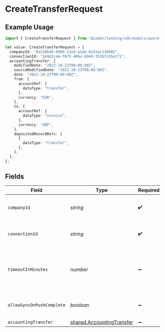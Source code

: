 # CreateTransferRequest

## Example Usage

```typescript
import { CreateTransferRequest } from "@codat/lending/sdk/models/operations";

let value: CreateTransferRequest = {
  companyId: "8a210b68-6988-11ed-a1eb-0242ac120002",
  connectionId: "2e9d2c44-f675-40ba-8049-353bfcb5e171",
  accountingTransfer: {
    modifiedDate: "2022-10-23T00:00:00Z",
    sourceModifiedDate: "2022-10-23T00:00:00Z",
    date: "2022-10-23T00:00:00Z",
    from: {
      accountRef: {
        dataType: "transfer",
      },
      currency: "EUR",
    },
    to: {
      accountRef: {
        dataType: "invoice",
      },
      currency: "GBP",
    },
    depositedRecordRefs: [
      {
        dataType: "transfer",
      },
    ],
  },
};
```

## Fields

| Field                                                                         | Type                                                                          | Required                                                                      | Description                                                                   | Example                                                                       |
| ----------------------------------------------------------------------------- | ----------------------------------------------------------------------------- | ----------------------------------------------------------------------------- | ----------------------------------------------------------------------------- | ----------------------------------------------------------------------------- |
| `companyId`                                                                   | *string*                                                                      | :heavy_check_mark:                                                            | Unique identifier for a company.                                              | 8a210b68-6988-11ed-a1eb-0242ac120002                                          |
| `connectionId`                                                                | *string*                                                                      | :heavy_check_mark:                                                            | Unique identifier for a connection.                                           | 2e9d2c44-f675-40ba-8049-353bfcb5e171                                          |
| `timeoutInMinutes`                                                            | *number*                                                                      | :heavy_minus_sign:                                                            | Time limit for the push operation to complete before it is timed out.         |                                                                               |
| `allowSyncOnPushComplete`                                                     | *boolean*                                                                     | :heavy_minus_sign:                                                            | Allow a sync upon push completion.                                            |                                                                               |
| `accountingTransfer`                                                          | [shared.AccountingTransfer](../../../sdk/models/shared/accountingtransfer.md) | :heavy_minus_sign:                                                            | N/A                                                                           |                                                                               |